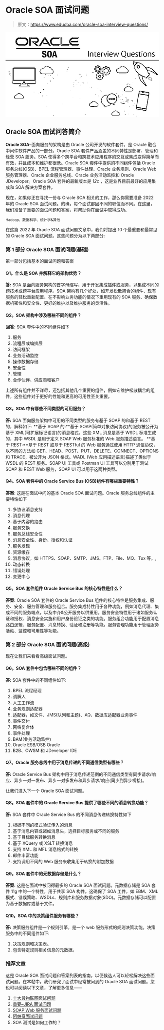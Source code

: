 # Oracle SOA 面试问题

> 原文：<https://www.educba.com/oracle-soa-interview-questions/>

![oracle-soa-interview-questions](img/3555f23a5cf4edd68f4874b7757a46e6.png)



## Oracle SOA 面试问答简介

**Oracle SOA**–面向服务的架构是由 Oracle 公司开发的软件套件，是 Oracle 融合中间件软件产品的一部分。Oracle SOA 套件产品涵盖的不同特性是部署、管理和经营 SOA 服务。SOA 使得多个跨平台和跨技术应用程序的交互或集成变得简单而有效，并且成本和维护都很低。Oracle SOA 套件中提供的不同组件包括 Oracle 服务总线(OSB)、BPEL 流程管理器、事件处理、Oracle 业务规则、Oracle Web 服务管理器、Oracle 企业服务总线、Oracle 业务活动监控和 Oracle JDeveloper。Oracle SOA 套件的最新版本是 *12c* ，这是业界目前最好的应用集成和 SOA 解决方案套件。

现在，如果你正在寻找一份与 Oracle SOA 相关的工作，那么你需要准备 2022 年的 Oracle SOA 面试问题。的确，每个面试都因不同的职位而不同。在这里，我们准备了重要的面试问题和答案，将帮助你在面试中取得成功。

<small>Hadoop、数据科学、统计学&其他</small>

在这篇 2022 年 Oracle SOA 面试问题文章中，我们将提出 10 个最重要和最常见的 Oracle SOA 面试问题。这些问题分为以下两部分:

### 第 1 部分 Oracle SOA 面试问题(基础)

第一部分包括基本的面试问题和答案

#### Q1。什么是 SOA 并解释它的架构优势？

**答:**
SOA 是面向服务架构的首字母缩写，用于开发集成插件或服务，以集成不同的跨技术或跨平台应用程序。SOA 架构有几个好处，如开发松散耦合的组件、现有服务的轻松重新配置、在不影响业务功能的情况下重用现有的 SOA 服务、确保数据机密性和安全性、更好的维护以及维护服务的灵活性。

#### Q2。SOA 架构中涉及哪些不同的组件？

**回答:**
SOA 套件中的不同组件如下

1.  服务
2.  流程层或编排层
3.  访问框架
4.  业务活动监控
5.  操作数据存储
6.  安全性
7.  管理
8.  合作伙伴、供应商和客户

上述所有组件并不详尽，还包括其他几个重要的组件，例如它维护松散耦合的组件，这些组件对于更好的性能和更高的可用性至关重要。

#### Q3。SOA 中有哪些不同类型的可用服务？

**答:**
SOA 面向服务架构中可用的不同类型的服务有基于 SOAP 的和基于 REST 的，解释如下:
**基于 SOAP 的:**基于 SOAP(简单对象访问协议)的服务被公开为基于 XML(可扩展标记语言)的消息格式。这些 XML 消息是基于 WSDL 标准生成的，其中 WSDL 是用于定义 SOAP Web 服务标准的 Web 服务描述语言。
**基于 REST:**基于 REST 或基于 RESTful 的 Web 服务通过使用 HTTP 通信协议，以不同的方法如 GET、HEAD、POST、PUT、DELETE、CONNECT、OPTIONS 和 TRACE，被公开为 JSON 格式。WADL (Web 应用描述语言)描述了类似于 WSDL 的 REST 服务。SOAP UI 工具或 Postman UI 工具可以分别用于测试 SOAP 和 REST Web 服务，SOAP UI 可以用于这两种类型。

#### Q4。SOA 套件中的 Oracle Service Bus (OSB)组件有哪些重要特性？

**答案:**
这是在面试中问的基本 Oracle SOA 面试问题。Oracle 服务总线组件的主要特性如下

1.  多协议消息支持
2.  消息代理
3.  基于内容的路由
4.  服务交换
5.  服务总线安全性
6.  消息安全性、身份、授权和认证
7.  服务发现
8.  资源缓存
9.  消息协议，如 HTTPS、SOAP、SMTP、JMS、FTP、File、MQ、Tux 等。,
10.  动态转换
11.  错误处理
12.  变更中心

#### Q5。SOA 套件组件 Oracle Service Bus 的核心特性是什么？

**答案:**
Oracle SOA 套件的 Oracle Service Bus 组件的核心特性是服务集成、服务、安全、服务管理和服务组合。服务集成特性用于各种功能，例如消息代理、集成不同的服务端点，以及中介&公开服务以供重用。服务安全特性用于诸如服务认证和授权、消息安全实施和用户身份验证之类的功能。服务组合功能用于配置消息路由逻辑、服务配置、消息转换、验证和注册等功能。服务管理功能用于管理服务活动、监控和可用性等功能。

### 第 2 部分 Oracle SOA 面试问题(高级)

现在让我们来看看高级面试问题。

#### Q6。SOA 套件中包含哪些不同的组件？

**答:**
SOA 套件中的不同组件如下:

1.  BPEL 流程经理
2.  调解人
3.  人工工作流
4.  业务规则适配器
5.  适配器，如文件、JMS(队列和主题)、AQ、数据库适配器业务事件
6.  事件交付
7.  网络复合体
8.  事件处理
9.  BAM(业务活动监控)
10.  Oracle ESB/OSB Oracle
11.  B2B、OWSM 和 JDeveloper IDE

#### Q7。Oracle 服务总线中用于消息传递的不同通信类型有哪些？

**答:**
Oracle Service Bus 架构中用于消息传递范例的不同通信类型有同步请求/响应、异步一对一发布、异步一对多发布和异步请求/响应(同步到异步桥接)。

让我们进入下一个 Oracle SOA 面试问题。

#### Q8。SOA 套件中的 Oracle Service Bus 提供了哪些不同的消息转换功能？

**答:**
SOA 套件中 Oracle Service Bus 的不同消息传递转换特性如下

1.  根据不同的模式验证传入的消息
2.  基于消息内容或诸如消息头，选择目标服务或不同的服务
3.  基于目标服务转换消息
4.  基于 XQuery 或 XSLT 转换消息
5.  支持 XML 和 MFL 消息格式的转换
6.  邮件丰富功能
7.  支持调用不同的 Web 服务来收集用于转换的附加数据

#### Q9。SOA 套件中的元数据存储是什么？

**答案:**
这是在面试中被问得最多的 Oracle SOA 面试问题。元数据存储是 SOA 套件 11g 中的一个特性，用于共享 SOA 构件。这确保了 SOA 工件，如 EBM、XML 模式、错误策略、WSDLs、规则库和服务数据对象(SDO)。元数据存储可以配置为基于数据库或基于文件。

#### Q10。SOA 中的决策组件服务有哪些？

**答:**
决策服务组件是一个规则引擎，是一个 web 服务形式的规则决策功能。决策服务中的不同组件如下:

1.  决策规则和决策表。
2.  包含特定规则相关信息的元数据。

### 推荐文章

这是 Oracle SOA 面试问题和答案列表的指南，以便候选人可以轻松解决这些面试问题。在本帖中，我们研究了面试中经常被问到的 Oracle SOA 面试问题。您也可以阅读以下文章，了解更多信息——

1.  [十大最物联网面试问题](https://www.educba.com/iot-interview-questions/)
2.  [重要–JIRA 面试问题](https://www.educba.com/jira-interview-questions/)
3.  [SOAP Web 服务面试问题](https://www.educba.com/soap-web-services-interview-questions/)
4.  [阿帕奇面试问题](https://www.educba.com/apache-interview-questions/)
5.  SOA 测试是如何工作的？





